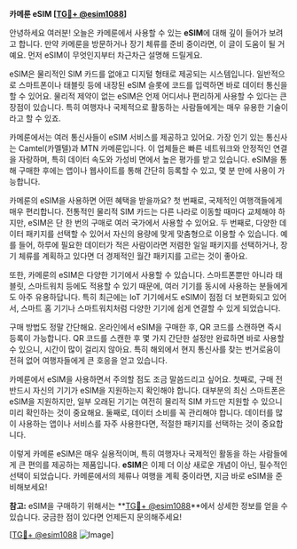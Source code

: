 **카메룬 eSIM [[TG💪+ @esim1088](https://t.me/s/esim1088)]**

안녕하세요 여러분! 오늘은 카메룬에서 사용할 수 있는 **eSIM**에 대해 깊이 들어가 보려고 합니다. 만약 카메룬을 방문하거나 장기 체류를 준비 중이라면, 이 글이 도움이 될 거예요. 먼저 eSIM이 무엇인지부터 차근차근 설명해 드릴게요.

eSIM은 물리적인 SIM 카드를 없애고 디지털 형태로 제공되는 시스템입니다. 일반적으로 스마트폰이나 태블릿 등에 내장된 eSIM 슬롯에 코드를 입력하면 바로 데이터 통신을 할 수 있어요. 물리적 제약이 없는 eSIM은 언제 어디서나 편리하게 사용할 수 있다는 큰 장점이 있습니다. 특히 여행자나 국제적으로 활동하는 사람들에게는 매우 유용한 기술이라고 할 수 있죠.

카메룬에서는 여러 통신사들이 eSIM 서비스를 제공하고 있어요. 가장 인기 있는 통신사는 Camtel(카멜텔)과 MTN 카메룬입니다. 이 업체들은 빠른 네트워크와 안정적인 연결을 자랑하며, 특히 데이터 속도와 가성비 면에서 높은 평가를 받고 있습니다. eSIM을 통해 구매한 후에는 앱이나 웹사이트를 통해 간단히 등록할 수 있고, 몇 분 만에 사용이 가능합니다.

카메룬의 eSIM을 사용하면 어떤 혜택을 받을까요? 첫 번째로, 국제적인 여행객들에게 매우 편리합니다. 전통적인 물리적 SIM 카드는 다른 나라로 이동할 때마다 교체해야 하지만, eSIM은 단 한 번의 구매로 여러 국가에서 사용할 수 있어요. 두 번째로, 다양한 데이터 패키지를 선택할 수 있어서 자신의 용량에 맞게 맞춤형으로 이용할 수 있습니다. 예를 들어, 하루에 필요한 데이터가 적은 사람이라면 저렴한 일일 패키지를 선택하거나, 장기 체류를 계획하고 있다면 더 경제적인 월간 패키지를 고르는 것이 좋아요.

또한, 카메룬의 eSIM은 다양한 기기에서 사용할 수 있습니다. 스마트폰뿐만 아니라 태블릿, 스마트워치 등에도 적용할 수 있기 때문에, 여러 기기를 동시에 사용하는 분들에게도 아주 유용하답니다. 특히 최근에는 IoT 기기에서도 eSIM이 점점 더 보편화되고 있어서, 스마트 홈 기기나 스마트워치처럼 다양한 기기에 쉽게 연결할 수 있게 되었습니다.

구매 방법도 정말 간단해요. 온라인에서 eSIM을 구매한 후, QR 코드를 스캔하면 즉시 등록이 가능합니다. QR 코드를 스캔한 후 몇 가지 간단한 설정만 완료하면 바로 사용할 수 있으니, 시간이 많이 걸리지 않아요. 특히 해외에서 현지 통신사를 찾는 번거로움이 전혀 없어 여행자들에게 큰 호응을 얻고 있습니다.

카메룬에서 eSIM을 사용하면서 주의할 점도 조금 말씀드리고 싶어요. 첫째로, 구매 전 반드시 자신의 기기가 eSIM을 지원하는지 확인해야 합니다. 대부분의 최신 스마트폰은 eSIM을 지원하지만, 일부 오래된 기기는 여전히 물리적 SIM 카드만 지원할 수 있으니 미리 확인하는 것이 중요해요. 둘째로, 데이터 소비를 꼭 관리해야 합니다. 데이터를 많이 사용하는 앱이나 서비스를 자주 사용한다면, 적절한 패키지를 선택하는 것이 중요합니다.

이렇게 카메룬 eSIM은 매우 실용적이며, 특히 여행자나 국제적인 활동을 하는 사람들에게 큰 편의를 제공하는 제품입니다. **eSIM**은 이제 더 이상 새로운 개념이 아닌, 필수적인 선택이 되었습니다. 카메룬에서의 체류나 여행을 계획 중이라면, 지금 바로 eSIM을 준비해보세요!

**참고:** eSIM을 구매하기 위해서는 **[TG💪+ @esim1088](https://t.me/s/esim1088)**에서 상세한 정보를 얻을 수 있습니다. 궁금한 점이 있다면 언제든지 문의해주세요!

[[TG💪+ @esim1088](https://t.me/s/esim1088) ![Image](https://i.postimg.cc/Y0z9fWf4/image.png)]